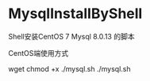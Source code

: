 # MysqlInstallByShell
Shell安装CentOS 7 Mysql 8.0.13 的脚本

CentOS端使用方式

wget
chmod +x ./mysql.sh
./mysql.sh
